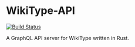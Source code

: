 # WikiType-API

[![Build Status](https://travis-ci.org/krepl/WikiType-API.svg?branch=master)](https://travis-ci.org/krepl/WikiType-API)

A GraphQL API server for WikiType written in Rust.

